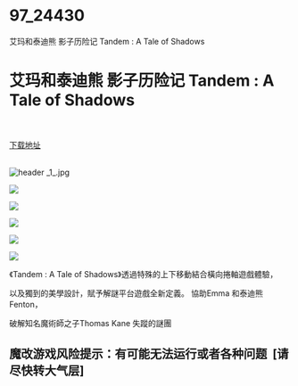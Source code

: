 # 97_24430
艾玛和泰迪熊 影子历险记 Tandem : A Tale of Shadows
# 艾玛和泰迪熊 影子历险记 Tandem : A Tale of Shadows
 <br/></br>
[下载地址](https://www.switch520.cc/article/24430 "下载地址")
<br/></br>

<p><img title="header _1_.jpg" src="https://www.switch520.cc/muke_img/2021_11_11_ae842e277de10.jpg" alt="header _1_.jpg"></p>
<p><img src="https://cdn.akamai.steamstatic.com/steam/apps/1436920/extras/Trad.CH1.png?t=1634833339"></p>
<p><img src="https://cdn.akamai.steamstatic.com/steam/apps/1436920/extras/Tandem_Disney_Appeal-min.gif?t=1634833339"></p>
<p><img src="https://cdn.akamai.steamstatic.com/steam/apps/1436920/extras/Trad.CH2.png?t=1634833339"></p>
<p><img src="https://cdn.akamai.steamstatic.com/steam/apps/1436920/extras/Tandem_Dual_Gameplay_01.gif?t=1634833339"></p>
<p><img src="https://cdn.akamai.steamstatic.com/steam/apps/1436920/extras/Tandem_Dual_Gameplay_02.gif?t=1634833339"></p>
<p>《Tandem : A Tale of Shadows》透過特殊的上下移動結合橫向捲軸遊戲體驗，</p>
<p>以及獨到的美學設計，賦予解謎平台遊戲全新定義。 協助Emma 和泰迪熊Fenton，</p>
<p>破解知名魔術師之子Thomas Kane 失蹤的謎團</p>
<h2>魔改游戏风险提示：有可能无法运行或者各种问题 &nbsp;[请尽快转大气层]</h2>



